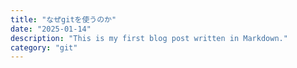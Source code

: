 ```yaml
---
title: "なぜgitを使うのか"
date: "2025-01-14"
description: "This is my first blog post written in Markdown."
category: "git"
---
```



